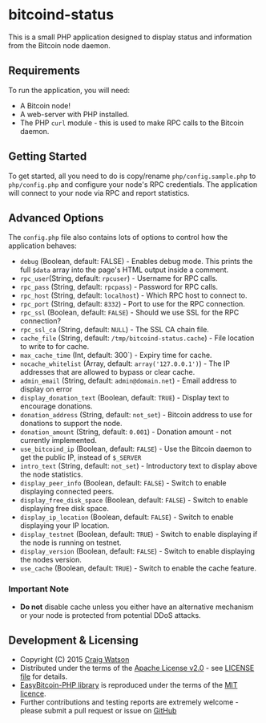 # bitcoind-status

This is a small PHP application designed to display status and information from the Bitcoin node daemon.

## Requirements

To run the application, you will need:

  * A Bitcoin node!
  * A web-server with PHP installed.
  * The PHP `curl` module - this is used to make RPC calls to the Bitcoin daemon.

## Getting Started

To get started, all you need to do is copy/rename `php/config.sample.php` to `php/config.php` and configure your node's RPC credentials. The application will connect to your node via RPC and report statistics.

## Advanced Options

The `config.php` file also contains lots of options to control how the application behaves:

  * `debug` (Boolean, default: FALSE) - Enables debug mode. This prints the full `$data` array into the page's HTML output inside a comment.
  * `rpc_user`(String, default: `rpcuser`) - Username for RPC calls.
  * `rpc_pass` (String, default: `rpcpass`) - Password for RPC calls.
  * `rpc_host` (String, default: `localhost`) - Which RPC host to connect to.
  * `rpc_port` (String, default: `8332`) - Port to use for the RPC connection.
  * `rpc_ssl` (Boolean, default: `FALSE`) - Should we use SSL for the RPC connection?
  * `rpc_ssl_ca` (String, default: `NULL`) - The SSL CA chain file.
  * `cache_file` (String, default: `/tmp/bitcoind-status.cache`) - File location to write to for cache.
  * `max_cache_time` (Int, default: 300`) - Expiry time for cache.
  * `nocache_whitelist` (Array, default: `array('127.0.0.1')`) - The IP addresses that are allowed to bypass or clear cache.
  * `admin_email` (String, default: `admin@domain.net`) - Email address to display on error
  * `display_donation_text` (Boolean, default: `TRUE`) - Display text to encourage donations.
  * `donation_address` (String, default: `not_set`) - Bitcoin address to use for donations to support the node.
  * `donation_amount` (String, default: `0.001`) - Donation amount - not currently implemented.
  * `use_bitcoind_ip` (Boolean, default: `FALSE`) - Use the Bitcoin daemon to get the public IP, instead of `$_SERVER`
  * `intro_text` (String, default: `not_set`) - Introductory text to display above the node statistics.
  * `display_peer_info` (Boolean, default: `FALSE`) - Switch to enable displaying connected peers.
  * `display_free_disk_space` (Boolean, default: `FALSE`) - Switch to enable displaying free disk space.
  * `display_ip_location` (Boolean, default: `FALSE`) - Switch to enable displaying your IP location.
  * `display_testnet` (Boolean, default: `TRUE`) - Switch to enable displaying if the node is running on testnet.
  * `display_version` (Boolean, default: `FALSE`) - Switch to enable displaying the nodes version.
  * `use_cache` (Boolean, default: `TRUE`) - Switch to enable the cache feature.

### Important Note

  *  **Do not** disable cache unless you either have an alternative mechanism or your node is protected from potential DDoS attacks.

## Development & Licensing

* Copyright (C) 2015 [Craig Watson](http://www.cwatson.org)
* Distributed under the terms of the [Apache License v2.0](http://www.apache.org/licenses/LICENSE-2.0) - see [LICENSE file](https://github.com/craigwatson/bitcoind-status/blob/master/LICENSE) for details.
* [EasyBitcoin-PHP library](https://github.com/aceat64/EasyBitcoin-PHP) is reproduced under the terms of the [MIT licence](http://opensource.org/licenses/MIT).
* Further contributions and testing reports are extremely welcome - please submit a pull request or issue on [GitHub](https://github.com/craigwatson/bitcoind-status)
